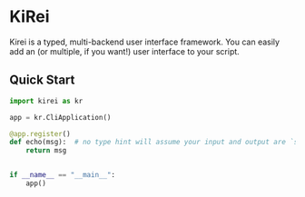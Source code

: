 # KiRei

Kirei is a typed, multi-backend user interface framework. 
You can easily add an (or multiple, if you want!) user interface to your script.


## Quick Start

```python
import kirei as kr

app = kr.CliApplication()

@app.register()
def echo(msg):  # no type hint will assume your input and output are `str` type
    return msg


if __name__ == "__main__":
    app()
```

